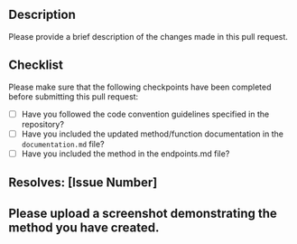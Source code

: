 ## Description

Please provide a brief description of the changes made in this pull request.

## Checklist

Please make sure that the following checkpoints have been completed before submitting this pull request:

- [ ] Have you followed the code convention guidelines specified in the repository?
- [ ] Have you included the updated method/function documentation in the `documentation.md` file?
- [ ] Have you included the method in the endpoints.md file?

## Resolves: [Issue Number]

## Please upload a screenshot demonstrating the method you have created.
